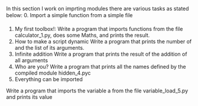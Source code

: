 In this section I work on imprting modules 
there are various tasks as stated below:
0. Import a simple function from a simple file
1. My first toolbox!: Write a program that imports functions from the file calculator_1.py, does some Maths, and prints the result.
2. How to make a script dynamic
Write a program that prints the number of and the list of its arguments. 
3. Infinite addition
Write a program that prints the result of the addition of all arguments
4. Who are you?
Write a program that prints all the names defined by the compiled module hidden_4.pyc 
5. Everything can be imported

Write a program that imports the variable a from the file variable_load_5.py and prints its value

